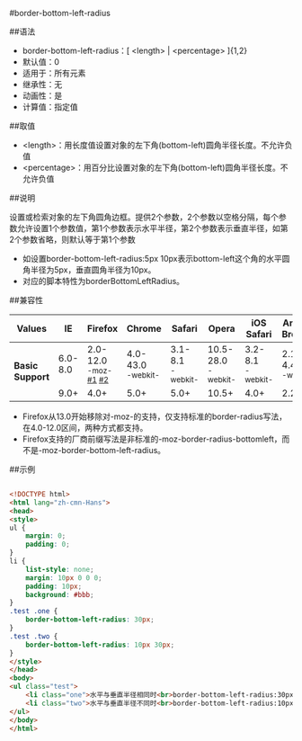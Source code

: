 #border-bottom-left-radius

##语法

- border-bottom-left-radius：[ &lt;length&gt; | &lt;percentage&gt; ]{1,2}
- 默认值：0
- 适用于：所有元素
- 继承性：无
- 动画性：是
- 计算值：指定值


##取值

- &lt;length&gt;：用长度值设置对象的左下角(bottom-left)圆角半径长度。不允许负值
- &lt;percentage&gt;：用百分比设置对象的左下角(bottom-left)圆角半径长度。不允许负值


##说明

设置或检索对象的左下角圆角边框。提供2个参数，2个参数以空格分隔，每个参数允许设置1个参数值，第1个参数表示水平半径，第2个参数表示垂直半径，如第2个参数省略，则默认等于第1个参数

- 如设置border-bottom-left-radius:5px 10px表示bottom-left这个角的水平圆角半径为5px，垂直圆角半径为10px。
- 对应的脚本特性为borderBottomLeftRadius。


##兼容性


<table class="compatible">
<thead>
	<tr>
		<th>Values</th>
		<th>IE</th>
		<th>Firefox</th>
		<th>Chrome</th>
		<th>Safari</th>
		<th>Opera</th>
		<th>iOS Safari</th>
		<th>Android Browser</th>
		<th>Android Chrome</th>
	</tr>
</thead>
<tbody>
	<tr>
		<td rowspan="2"><strong>Basic Support</strong></td>
		<td class="unsupport">6.0-8.0</td>
		<td class="partsupport">2.0-12.0<br><sup class="fix">-moz-</sup> <sup><a href="#support1">#1</a> <a href="#support2">#2</a></sup></td>
		<td class="support">4.0-43.0<br><sup class="fix">-webkit-</sup></td>
		<td class="support">3.1-8.1<br><sup class="fix">-webkit-</sup></td>
		<td class="support">10.5-28.0<br><sup class="fix">-webkit-</sup></td>
		<td class="support">3.2-8.1<br><sup class="fix">-webkit-</sup></td>
		<td class="support">2.1-4.4.4<br><sup class="fix">-webkit-</sup></td>
		<td class="support">18.0-40.0<br><sup class="fix">-webkit-</sup></td>
	</tr>
	<tr>
		<td class="support">9.0+</td>
		<td class="support">4.0+</td>
		<td class="support">5.0+</td>
		<td class="support">5.0+</td>
		<td class="support">10.5+</td>
		<td class="support">4.0+</td>
		<td class="support">2.2+</td>
		<td class="support">18.0+</td>
	</tr>
</tbody>
</table>


- Firefox从13.0开始移除对-moz-的支持，仅支持标准的border-radius写法，在4.0-12.0区间，两种方式都支持。
- Firefox支持的厂商前缀写法是非标准的-moz-border-radius-bottomleft，而不是-moz-border-bottom-left-radius。


##示例

```html

<!DOCTYPE html>
<html lang="zh-cmn-Hans">
<head>
<style>
ul {
	margin: 0;
	padding: 0;
}
li {
	list-style: none;
	margin: 10px 0 0 0;
	padding: 10px;
	background: #bbb;
}
.test .one {
	border-bottom-left-radius: 30px;
}
.test .two {
	border-bottom-left-radius: 10px 30px;
}
</style>
</head>
<body>
<ul class="test">
	<li class="one">水平与垂直半径相同时<br>border-bottom-left-radius:30px;</li>
	<li class="two">水平与垂直半径不同时<br>border-bottom-left-radius:10px 30px;</li>
</ul>
</body>
</html>

```
